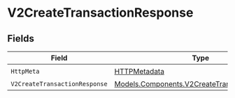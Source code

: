# V2CreateTransactionResponse


## Fields

| Field                                                                                                   | Type                                                                                                    | Required                                                                                                | Description                                                                                             |
| ------------------------------------------------------------------------------------------------------- | ------------------------------------------------------------------------------------------------------- | ------------------------------------------------------------------------------------------------------- | ------------------------------------------------------------------------------------------------------- |
| `HttpMeta`                                                                                              | [HTTPMetadata](../../Models/Components/HTTPMetadata.md)                                                 | :heavy_check_mark:                                                                                      | N/A                                                                                                     |
| `V2CreateTransactionResponse`                                                                           | [Models.Components.V2CreateTransactionResponse](../../Models/Components/V2CreateTransactionResponse.md) | :heavy_minus_sign:                                                                                      | OK                                                                                                      |